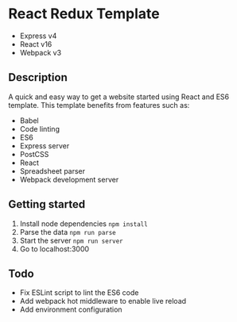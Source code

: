 # React Redux Template

- Express v4
- React v16
- Webpack v3


## Description

A quick and easy way to get a website started using React and ES6 template.
This template benefits from features such as:

- Babel
- Code linting
- ES6
- Express server
- PostCSS
- React
- Spreadsheet parser
- Webpack development server


## Getting started

1. Install node dependencies `npm install`
2. Parse the data `npm run parse`
3. Start the server `npm run server`
4. Go to localhost:3000


## Todo

- Fix ESLint script to lint the ES6 code
- Add webpack hot middleware to enable live reload
- Add environment configuration
